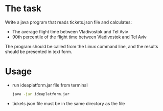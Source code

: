 # The task
Write a java program that reads tickets.json file and calculates:
- The average flight time between Vladivostok and Tel Aviv
- 90th percentile of the flight time between Vladivostok and Tel Aviv

The program should be called from the Linux command line, and the results should be presented in text form.

# Usage 
- run ideaplatform.jar file from terminal
  ```sh
  java -jar ideaplatform.jar
  ```
- tickets.json file must be in the same directory as the file